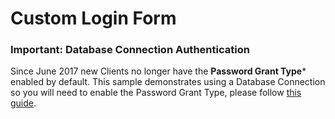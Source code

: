 # Custom Login Form

### Important: Database Connection Authentication

Since June 2017 new Clients no longer have the **Password Grant Type*** enabled by default.
This sample demonstrates using a Database Connection so you will need to enable the Password Grant Type, please follow [this guide](https://auth0.com/docs/clients/client-grant-types#how-to-edit-the-client-grant_types-property).